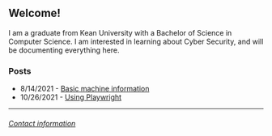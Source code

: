 ## Welcome!

I am a graduate from Kean University with a Bachelor of Science in Computer Science. I am interested in learning about Cyber Security, and will be documenting everything here.

### **Posts**

- 8/14/2021 - [Basic machine information](/blog_posts/machine_info.md)
- 10/26/2021 - [Using Playwright](/blog_posts/using_playwright.md) 

---

###### [Contact information](contact.md)